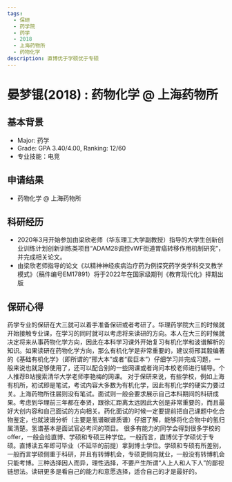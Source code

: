 ```yaml
---
tags:
  - 保研
  - 药学院
  - 药学
  - 2018
  - 上海药物所
  - 药物化学
description: 直博优于学硕优于专硕
---
```


# 晏梦锟(2018) : 药物化学 @ 上海药物所

## 基本背景

- Major: 药学
- Grade: GPA 3.40/4.00, Ranking: 12/60
- 专业技能：电竞

## 申请结果

- 药物化学 @ 上海药物所

## 科研经历

- 2020年3月开始参加由梁欣老师（华东理工大学副教授）指导的大学生创新创业训练计划创新训练类项目“ADAM28调控vWF街道胃癌转移作用机制研究”，并完成相关论文。
- 由梁欣老师指导的论文《以精神神经疾病治疗药为例探究药学类学科交叉教学模式》（稿件编号EM17891）将于2022年在国家级期刊《教育现代化》择期出版

## 保研心得

药学专业的保研在大三就可以着手准备保研或者考研了。华理药学院大三的时候就开始接触专业课，在学习的同时就可以考虑将来读研的方向。本人在大三的时候就决定将来从事药物化学方向，因此在本科学习课外开始复习有机化学和波谱解析的知识。如果读研在药物化学方向，那么有机化学是非常重要的，建议将邢其毅编著的《基础有机化学》（即所谓的“邢大本”或者“裴巨本”）仔细学习并完成习题，一般来说也就足够使用了，还可以配合别的一些网课或者询问本校老师进行辅导。个人推荐B站搜索清华大学老师李艳梅的网课。
对于保研来说，有些学校，例如上海有机所，初试即是笔试，考试内容大多数为有机化学，因此有机化学的硬实力要过关。上海药物所往届则没有笔试。面试则一般会要求展示自己本科期间的科研成果。考虑到华理前三年都在奉贤，跟徐汇距离太远因此大创是非常重要的，而且最好大创内容和自己面试的方向相关。药化面试的时候一定要提前把自己课题中化合物鉴定，也就波谱分析（主要是氢谱碳谱质谱）仔细了解，能够将化合物中的氢归属清楚。氢谱基本是面试官必考问的项目。
很多有能力的同学会得到很多学校的offer，一般会给直博、学硕和专硕三种学位。一般而言，直博优于学硕优于专硕。直博读五年即可毕业（不延毕的前提）拿到博士学位。学硕和专硕有所差别，一般而言学硕侧重于科研，并且有转博机会，专硕更侧向就业，一般没有转博机会只能考博。三种选择因人而异，理性选择，不要产生所谓“人上人和人下人”的鄙视链想法。读研更多是看自己的能力和意愿选择，适合自己的才是最好的。

